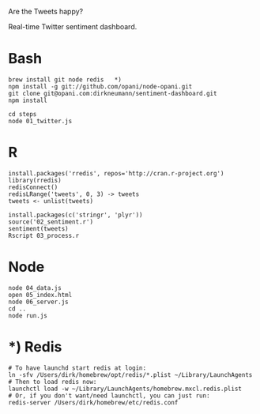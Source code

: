 Are the Tweets happy?

Real-time Twitter sentiment dashboard.

Bash
====

    brew install git node redis   *)
    npm install -g git://github.com/opani/node-opani.git
    git clone git@opani.com:dirkneumann/sentiment-dashboard.git
    npm install

    cd steps
    node 01_twitter.js

R
====

    install.packages('rredis', repos='http://cran.r-project.org')
    library(rredis)
    redisConnect()
    redisLRange('tweets', 0, 3) -> tweets
    tweets <- unlist(tweets)

    install.packages(c('stringr', 'plyr'))
    source('02_sentiment.r')
    sentiment(tweets)
    Rscript 03_process.r

Node
====

    node 04_data.js
    open 05_index.html
    node 06_server.js
    cd ..
    node run.js


*) Redis
====

    # To have launchd start redis at login:
    ln -sfv /Users/dirk/homebrew/opt/redis/*.plist ~/Library/LaunchAgents
    # Then to load redis now:
    launchctl load -w ~/Library/LaunchAgents/homebrew.mxcl.redis.plist
    # Or, if you don't want/need launchctl, you can just run:
    redis-server /Users/dirk/homebrew/etc/redis.conf

